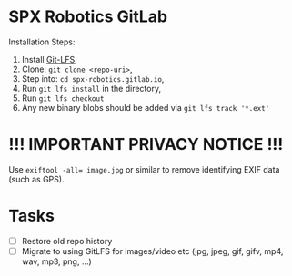 # SPX Robotics GitLab

Installation Steps:

1. Install [Git-LFS](https://git-lfs.github.com/),
2. Clone: `git clone <repo-uri>`,
3. Step into: `cd spx-robotics.gitlab.io`,
4. Run `git lfs install` in the directory,
5. Run `git lfs checkout`
6. Any new binary blobs should be added via `git lfs track '*.ext'`

# !!! IMPORTANT PRIVACY NOTICE !!!

Use `exiftool -all= image.jpg` or similar to remove identifying EXIF data (such as GPS).

# Tasks

+ [ ] Restore old repo history
+ [ ] Migrate to using GitLFS for images/video etc (jpg, jpeg, gif, gifv, mp4, wav, mp3, png, ...)
